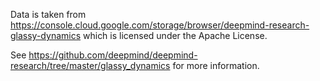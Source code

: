 Data is taken from https://console.cloud.google.com/storage/browser/deepmind-research-glassy-dynamics which is licensed under the Apache License.

See https://github.com/deepmind/deepmind-research/tree/master/glassy_dynamics for more information.